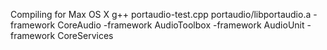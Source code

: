 Compiling for Max OS X
g++ portaudio-test.cpp portaudio/libportaudio.a -framework CoreAudio -framework AudioToolbox -framework AudioUnit -framework CoreServices